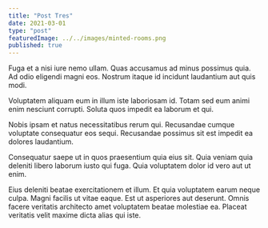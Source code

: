 ```yaml
---
title: "Post Tres"
date: 2021-03-01
type: "post"
featuredImage: ../../images/minted-rooms.png
published: true
---
```


Fuga et a nisi iure nemo ullam. Quas accusamus ad minus possimus quia. Ad odio eligendi magni eos. Nostrum itaque id incidunt laudantium aut quis modi.

Voluptatem aliquam eum in illum iste laboriosam id. Totam sed eum animi enim nesciunt corrupti. Soluta quos impedit ea laborum et qui.

Nobis ipsam et natus necessitatibus rerum qui. Recusandae cumque voluptate consequatur eos sequi. Recusandae possimus sit est impedit ea dolores laudantium.

Consequatur saepe ut in quos praesentium quia eius sit. Quia veniam quia deleniti libero laborum iusto qui fuga. Quia voluptatem dolor id vero aut ut enim.

Eius deleniti beatae exercitationem et illum. Et quia voluptatem earum neque culpa. Magni facilis ut vitae eaque. Est ut asperiores aut deserunt. Omnis facere veritatis architecto amet voluptatem beatae molestiae ea. Placeat veritatis velit maxime dicta alias qui iste.
